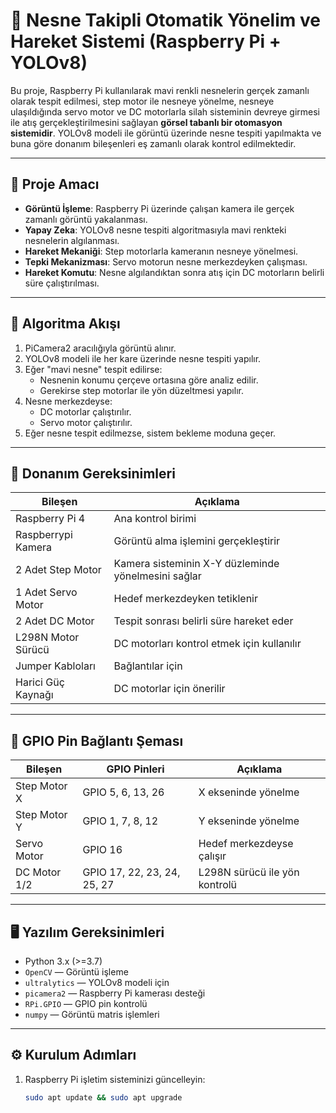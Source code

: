 # 🎯 Nesne Takipli Otomatik Yönelim ve Hareket Sistemi (Raspberry Pi + YOLOv8)

Bu proje, Raspberry Pi kullanılarak mavi renkli nesnelerin gerçek zamanlı olarak tespit edilmesi, step motor ile nesneye yönelme, nesneye ulaşıldığında servo motor ve DC motorlarla silah sisteminin devreye girmesi ile atış gerçekleştirilmesini sağlayan **görsel tabanlı bir otomasyon sistemidir**. YOLOv8 modeli ile görüntü üzerinde nesne tespiti yapılmakta ve buna göre donanım bileşenleri eş zamanlı olarak kontrol edilmektedir.

---

## 📌 Proje Amacı

- **Görüntü İşleme**: Raspberry Pi üzerinde çalışan kamera ile gerçek zamanlı görüntü yakalanması.
- **Yapay Zeka**: YOLOv8 nesne tespiti algoritmasıyla mavi renkteki nesnelerin algılanması.
- **Hareket Mekaniği**: Step motorlarla kameranın nesneye yönelmesi.
- **Tepki Mekanizması**: Servo motorun nesne merkezdeyken çalışması.
- **Hareket Komutu**: Nesne algılandıktan sonra atış için DC motorların belirli süre çalıştırılması.

---

## 🧠 Algoritma Akışı

1. PiCamera2 aracılığıyla görüntü alınır.
2. YOLOv8 modeli ile her kare üzerinde nesne tespiti yapılır.
3. Eğer "mavi nesne" tespit edilirse:
   - Nesnenin konumu çerçeve ortasına göre analiz edilir.
   - Gerekirse step motorlar ile yön düzeltmesi yapılır.
4. Nesne merkezdeyse:
   - DC motorlar çalıştırılır.
   - Servo motor çalıştırılır.
6. Eğer nesne tespit edilmezse, sistem bekleme moduna geçer.

---

## 🧰 Donanım Gereksinimleri

| Bileşen              | Açıklama                                               |
|----------------------|--------------------------------------------------------|
| Raspberry Pi 4       | Ana kontrol birimi                                     |
| Raspberrypi Kamera   | Görüntü alma işlemini gerçekleştirir                   |
| 2 Adet Step Motor    | Kamera sisteminin X-Y düzleminde yönelmesini sağlar    |
| 1 Adet Servo Motor   | Hedef merkezdeyken tetiklenir                          |
| 2 Adet DC Motor      | Tespit sonrası belirli süre hareket eder               |
| L298N Motor Sürücü   | DC motorları kontrol etmek için kullanılır             |
| Jumper Kabloları     | Bağlantılar için                                       |
| Harici Güç Kaynağı   | DC motorlar için önerilir                              |

---

## 🔌 GPIO Pin Bağlantı Şeması

| Bileşen         | GPIO Pinleri         | Açıklama                         |
|------------------|-----------------------|----------------------------------|
| Step Motor X     | GPIO 5, 6, 13, 26     | X ekseninde yönelme              |
| Step Motor Y     | GPIO 1, 7, 8, 12      | Y ekseninde yönelme              |
| Servo Motor      | GPIO 16               | Hedef merkezdeyse çalışır        |
| DC Motor 1/2     | GPIO 17, 22, 23, 24, 25, 27 | L298N sürücü ile yön kontrolü |

---

## 🖥️ Yazılım Gereksinimleri

- Python 3.x (>=3.7)
- `OpenCV` — Görüntü işleme
- `ultralytics` — YOLOv8 modeli için
- `picamera2` — Raspberry Pi kamerası desteği
- `RPi.GPIO` — GPIO pin kontrolü
- `numpy` — Görüntü matris işlemleri

---

## ⚙️ Kurulum Adımları

1. Raspberry Pi işletim sisteminizi güncelleyin:
   ```bash
   sudo apt update && sudo apt upgrade

